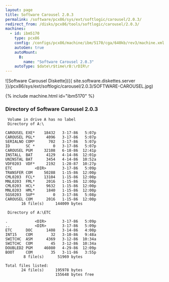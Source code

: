 ```yaml
---
layout: page
title: Software Carousel 2.0.3
permalink: /software/pcx86/sys/ext/softlogic/carousel/2.0.3/
redirect_from: /disks/pcx86/tools/softlogic/carousel/2.0.3/
machines:
  - id: ibm5170
    type: pcx86
    config: /configs/pcx86/machine/ibm/5170/cga/640kb/rev3/machine.xml
    autoGen: true
    autoMount:
      B:
        name: "Software Carousel 2.0.3"
    autoType: $date\r$time\rB:\rDIR\r
---
```


![Software Carousel Diskette]({{ site.software.diskettes.server }}/pcx86/sys/ext/softlogic/carousel/2.0.3/SOFTWARE-CAROUSEL.jpg)

{% include machine.html id="ibm5170" %}

### Directory of Software Carousel 2.0.3

     Volume in drive A has no label
     Directory of A:\

    CAROUSEL EXE*    18432   3-17-86   5:07p
    CAROUSEL PGL*     4096   3-17-86   5:07p
    SERIALNO COM*      702   3-17-86   5:07p
    ID       SC *        0   3-17-86   5:07p
    CAROUSEL PGM     32108   6-18-86  12:41p
    INSTALL  BAT      4129   4-14-86  12:01p
    UNINSTAL BAT      3454   4-14-86  10:52a
    VDF0203  VDF*     2192   1-28-87  10:27p
    ETC          <DIR>       3-17-86   5:09p
    TRANSFER COM     50288   1-15-86  12:00p
    CML0203  FCL*    13104   1-15-86  12:00p
    MNL0203  FML*     2016   1-15-86  12:00p
    CML0203  HCL*     9632   1-15-86  12:00p
    MNL0203  HML*     1840   1-15-86  12:00p
    SGS0203  SUP*        0   3-17-86   5:08p
    CAROUSEL COM      2016   1-15-86  12:00p
           16 file(s)     144009 bytes

     Directory of A:\ETC

    .            <DIR>       3-17-86   5:09p
    ..           <DIR>       3-17-86   5:09p
    ETC      DOC      1408   3-14-86   4:00p
    INT15    COM        32   3-10-86   9:48a
    SWITCHC  ASM      4369   3-12-86  10:34a
    SWITCHC  COM        45   3-12-86  10:34a
    DOUBLED2 PGM     46080   4-29-86  12:09p
    BOOT     COM        35   3-11-86   3:55p
            8 file(s)      51969 bytes

    Total files listed:
           24 file(s)     195978 bytes
                          155648 bytes free
